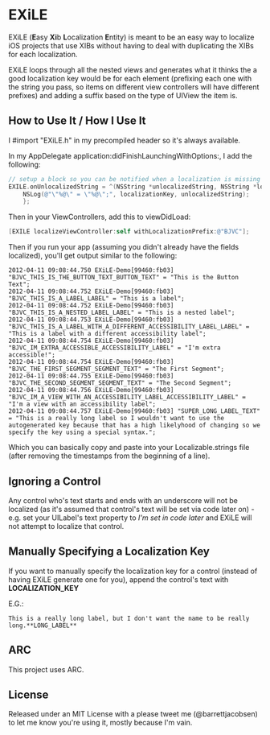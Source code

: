 EXiLE
=============
EXiLE (**E**asy **Xi**b **L**ocalization **E**ntity) is meant to be an easy way to localize iOS projects that use XIBs without having to deal with duplicating the XIBs for each localization.

EXiLE loops through all the nested views and generates what it thinks the a good localization key would be for each element (prefixing each one with the string you pass, so items on different view controllers will have different prefixes) and adding a suffix based on the type of UIView the item is.


How to Use It / How I Use It
-------------
I #import "EXiLE.h" in my precompiled header so it's always available.

In my AppDelegate application:didFinishLaunchingWithOptions:, I add the following:

````objective-c
// setup a block so you can be notified when a localization is missing
EXILE.onUnlocalizedString = ^(NSString *unlocalizedString, NSString *localizationKey) {
    NSLog(@"\"%@\" = \"%@\";", localizationKey, unlocalizedString);
    };
````

Then in your ViewControllers, add this to viewDidLoad:

````objective-c
[EXILE localizeViewController:self withLocalizationPrefix:@"BJVC"];
````

Then if you run your app (assuming you didn't already have the fields localized), you'll get output similar to the following:

```
2012-04-11 09:08:44.750 EXiLE-Demo[99460:fb03] "BJVC_THIS_IS_THE_BUTTON_TEXT_BUTTON_TEXT" = "This is the Button Text";
2012-04-11 09:08:44.752 EXiLE-Demo[99460:fb03] "BJVC_THIS_IS_A_LABEL_LABEL" = "This is a label";
2012-04-11 09:08:44.752 EXiLE-Demo[99460:fb03] "BJVC_THIS_IS_A_NESTED_LABEL_LABEL" = "This is a nested label";
2012-04-11 09:08:44.753 EXiLE-Demo[99460:fb03] "BJVC_THIS_IS_A_LABEL_WITH_A_DIFFERENT_ACCESSIBILITY_LABEL_LABEL" = "This is a label with a different accessibility label";
2012-04-11 09:08:44.754 EXiLE-Demo[99460:fb03] "BJVC_IM_EXTRA_ACCESSIBLE_ACCESSIBILITY_LABEL" = "I'm extra accessible!";
2012-04-11 09:08:44.754 EXiLE-Demo[99460:fb03] "BJVC_THE_FIRST_SEGMENT_SEGMENT_TEXT" = "The First Segment";
2012-04-11 09:08:44.755 EXiLE-Demo[99460:fb03] "BJVC_THE_SECOND_SEGMENT_SEGMENT_TEXT" = "The Second Segment";
2012-04-11 09:08:44.756 EXiLE-Demo[99460:fb03] "BJVC_IM_A_VIEW_WITH_AN_ACCESSIBILITY_LABEL_ACCESSIBILITY_LABEL" = "I'm a view with an accessibility label";
2012-04-11 09:08:44.757 EXiLE-Demo[99460:fb03] "SUPER_LONG_LABEL_TEXT" = "This is a really long label so I wouldn't want to use the autogenerated key because that has a high likelyhood of changing so we specify the key using a special syntax.";
```
Which you can basically copy and paste into your Localizable.strings file (after removing the timestamps from the beginning of a line).

Ignoring a Control
-------------
Any control who's text starts and ends with an underscore will not be localized (as it's assumed that control's text will be set via code later on) - e.g. set your UILabel's text property to _I'm set in code later_ and EXiLE will not attempt to localize that control.

Manually Specifying a Localization Key
-------------
If you want to manually specify the localization key for a control (instead of having EXiLE generate one for you), append the control's text with **LOCALIZATION_KEY**

E.G.:
```
This is a really long label, but I don't want the name to be really long.**LONG_LABEL**
```


ARC
-------------
This project uses ARC.

License
-------------
Released under an MIT License with a please tweet me (@barrettjacobsen) to let me know you're using it, mostly because I'm vain.